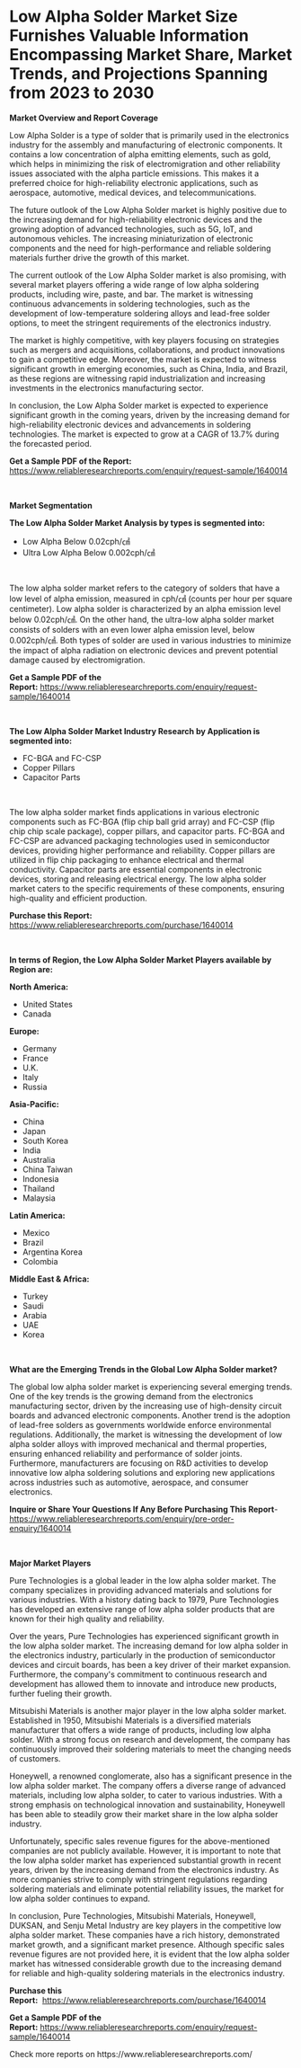 <p><h1>Low Alpha Solder Market Size Furnishes Valuable Information Encompassing Market Share, Market Trends, and Projections Spanning from 2023 to 2030</h1></p><p><strong>Market Overview and Report Coverage</strong></p>
<p><p>Low Alpha Solder is a type of solder that is primarily used in the electronics industry for the assembly and manufacturing of electronic components. It contains a low concentration of alpha emitting elements, such as gold, which helps in minimizing the risk of electromigration and other reliability issues associated with the alpha particle emissions. This makes it a preferred choice for high-reliability electronic applications, such as aerospace, automotive, medical devices, and telecommunications.</p><p>The future outlook of the Low Alpha Solder market is highly positive due to the increasing demand for high-reliability electronic devices and the growing adoption of advanced technologies, such as 5G, IoT, and autonomous vehicles. The increasing miniaturization of electronic components and the need for high-performance and reliable soldering materials further drive the growth of this market.</p><p>The current outlook of the Low Alpha Solder market is also promising, with several market players offering a wide range of low alpha soldering products, including wire, paste, and bar. The market is witnessing continuous advancements in soldering technologies, such as the development of low-temperature soldering alloys and lead-free solder options, to meet the stringent requirements of the electronics industry.</p><p>The market is highly competitive, with key players focusing on strategies such as mergers and acquisitions, collaborations, and product innovations to gain a competitive edge. Moreover, the market is expected to witness significant growth in emerging economies, such as China, India, and Brazil, as these regions are witnessing rapid industrialization and increasing investments in the electronics manufacturing sector.</p><p>In conclusion, the Low Alpha Solder market is expected to experience significant growth in the coming years, driven by the increasing demand for high-reliability electronic devices and advancements in soldering technologies. The market is expected to grow at a CAGR of 13.7% during the forecasted period.</p></p>
<p><strong>Get a Sample PDF of the Report:</strong> <a href="https://www.reliableresearchreports.com/enquiry/request-sample/1640014">https://www.reliableresearchreports.com/enquiry/request-sample/1640014</a></p>
<p>&nbsp;</p>
<p><strong>Market Segmentation</strong></p>
<p><strong>The Low Alpha Solder Market Analysis by types is segmented into:</strong></p>
<p><ul><li>Low Alpha Below 0.02cph/㎠</li><li>Ultra Low Alpha Below 0.002cph/㎠</li></ul></p>
<p>&nbsp;</p>
<p><p>The low alpha solder market refers to the category of solders that have a low level of alpha emission, measured in cph/㎠ (counts per hour per square centimeter). Low alpha solder is characterized by an alpha emission level below 0.02cph/㎠. On the other hand, the ultra-low alpha solder market consists of solders with an even lower alpha emission level, below 0.002cph/㎠. Both types of solder are used in various industries to minimize the impact of alpha radiation on electronic devices and prevent potential damage caused by electromigration.</p></p>
<p><strong>Get a Sample PDF of the Report:</strong>&nbsp;<a href="https://www.reliableresearchreports.com/enquiry/request-sample/1640014">https://www.reliableresearchreports.com/enquiry/request-sample/1640014</a></p>
<p>&nbsp;</p>
<p><strong>The Low Alpha Solder Market Industry Research by Application is segmented into:</strong></p>
<p><ul><li>FC-BGA and FC-CSP</li><li>Copper Pillars</li><li>Capacitor Parts</li></ul></p>
<p>&nbsp;</p>
<p><p>The low alpha solder market finds applications in various electronic components such as FC-BGA (flip chip ball grid array) and FC-CSP (flip chip chip scale package), copper pillars, and capacitor parts. FC-BGA and FC-CSP are advanced packaging technologies used in semiconductor devices, providing higher performance and reliability. Copper pillars are utilized in flip chip packaging to enhance electrical and thermal conductivity. Capacitor parts are essential components in electronic devices, storing and releasing electrical energy. The low alpha solder market caters to the specific requirements of these components, ensuring high-quality and efficient production.</p></p>
<p><strong>Purchase this Report:</strong>&nbsp; <a href="https://www.reliableresearchreports.com/purchase/1640014">https://www.reliableresearchreports.com/purchase/1640014</a></p>
<p>&nbsp;</p>
<p><strong>In terms of Region, the Low Alpha Solder Market Players available by Region are:</strong></p>
<p>
    <p> <strong> North America: </strong>
        <ul>
            <li>United States</li>
            <li>Canada</li>
        </ul>
        </p> 
    <p> <strong> Europe: </strong>
        <ul>
            <li>Germany</li>
            <li>France</li>
            <li>U.K.</li>
            <li>Italy</li>
            <li>Russia</li>
        </ul>
        </p> 
    <p> <strong> Asia-Pacific: </strong>
        <ul>
            <li>China</li>
            <li>Japan</li>
            <li>South Korea</li>
            <li>India</li>
            <li>Australia</li>
            <li>China Taiwan</li>
            <li>Indonesia</li>
            <li>Thailand</li>
            <li>Malaysia</li>
        </ul>
        </p> 
    <p> <strong> Latin America: </strong>
        <ul>
            <li>Mexico</li>
            <li>Brazil</li>
            <li>Argentina Korea</li>
            <li>Colombia</li>
        </ul>
        </p> 
    <p> <strong> Middle East & Africa: </strong>
        <ul>
            <li>Turkey</li>
            <li>Saudi</li>
            <li>Arabia</li>
            <li>UAE</li>
            <li>Korea</li>
        </ul>
    </p>
    </p>
<p>&nbsp;</p>
<p><strong>What are the Emerging Trends in the Global Low Alpha Solder market?</strong></p>
<p><p>The global low alpha solder market is experiencing several emerging trends. One of the key trends is the growing demand from the electronics manufacturing sector, driven by the increasing use of high-density circuit boards and advanced electronic components. Another trend is the adoption of lead-free solders as governments worldwide enforce environmental regulations. Additionally, the market is witnessing the development of low alpha solder alloys with improved mechanical and thermal properties, ensuring enhanced reliability and performance of solder joints. Furthermore, manufacturers are focusing on R&D activities to develop innovative low alpha soldering solutions and exploring new applications across industries such as automotive, aerospace, and consumer electronics.</p></p>
<p><strong>Inquire or Share Your Questions If Any Before Purchasing This Report</strong>- <a href="https://www.reliableresearchreports.com/enquiry/pre-order-enquiry/1640014">https://www.reliableresearchreports.com/enquiry/pre-order-enquiry/1640014</a></p>
<p>&nbsp;</p>
<p><strong>Major Market Players</strong></p>
<p><p>Pure Technologies is a global leader in the low alpha solder market. The company specializes in providing advanced materials and solutions for various industries. With a history dating back to 1979, Pure Technologies has developed an extensive range of low alpha solder products that are known for their high quality and reliability.</p><p>Over the years, Pure Technologies has experienced significant growth in the low alpha solder market. The increasing demand for low alpha solder in the electronics industry, particularly in the production of semiconductor devices and circuit boards, has been a key driver of their market expansion. Furthermore, the company's commitment to continuous research and development has allowed them to innovate and introduce new products, further fueling their growth.</p><p>Mitsubishi Materials is another major player in the low alpha solder market. Established in 1950, Mitsubishi Materials is a diversified materials manufacturer that offers a wide range of products, including low alpha solder. With a strong focus on research and development, the company has continuously improved their soldering materials to meet the changing needs of customers.</p><p>Honeywell, a renowned conglomerate, also has a significant presence in the low alpha solder market. The company offers a diverse range of advanced materials, including low alpha solder, to cater to various industries. With a strong emphasis on technological innovation and sustainability, Honeywell has been able to steadily grow their market share in the low alpha solder industry.</p><p>Unfortunately, specific sales revenue figures for the above-mentioned companies are not publicly available. However, it is important to note that the low alpha solder market has experienced substantial growth in recent years, driven by the increasing demand from the electronics industry. As more companies strive to comply with stringent regulations regarding soldering materials and eliminate potential reliability issues, the market for low alpha solder continues to expand.</p><p>In conclusion, Pure Technologies, Mitsubishi Materials, Honeywell, DUKSAN, and Senju Metal Industry are key players in the competitive low alpha solder market. These companies have a rich history, demonstrated market growth, and a significant market presence. Although specific sales revenue figures are not provided here, it is evident that the low alpha solder market has witnessed considerable growth due to the increasing demand for reliable and high-quality soldering materials in the electronics industry.</p></p>
<p><strong>Purchase this Report:</strong>&nbsp;&nbsp;<a href="https://www.reliableresearchreports.com/purchase/1640014">https://www.reliableresearchreports.com/purchase/1640014</a></p>
<p></p>
<p><strong>Get a Sample PDF of the Report:</strong>&nbsp;<a href="https://www.reliableresearchreports.com/enquiry/request-sample/1640014">https://www.reliableresearchreports.com/enquiry/request-sample/1640014</a></p>
<p>Check more reports on https://www.reliableresearchreports.com/</p>
